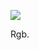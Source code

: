 ![](https://db-feed.s3.amazonaws.com/legacy/Screenshot_from_2020_03_04_21_08_12-1583374130677.png)

Rgb.

